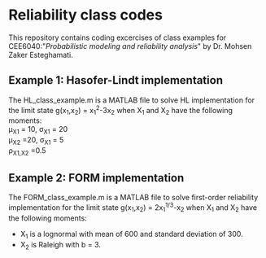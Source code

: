 # Reliability class codes
This repository contains coding excercises of class examples for CEE6040:"_Probabilistic modeling and reliability analysis_" by Dr. Mohsen Zaker Esteghamati. 

## Example 1: Hasofer-Lindt implementation
The HL_class_example.m is a MATLAB file to solve HL implementation for the limit state g(x<sub>1</sub>,x<sub>2</sub>) = x<sub>1</sub><sup>2</sup>-3x<sub>2</sub> when X<sub>1</sub> and X<sub>2</sub> have the following moments: </br>
μ<sub>X1</sub> = 10, σ<sub>X1</sub> = 20 </br>
μ<sub>X2</sub> =20, σ<sub>X1</sub> = 5  </br>
ρ<sub>X1,X2</sub> =0.5

## Example 2: FORM implementation
The FORM_class_example.m is a MATLAB file to solve first-order reliability implementation for the limit state g(x<sub>1</sub>,x<sub>2</sub>) = 2x<sub>1</sub><sup>1/3</sup>-x<sub>2</sub> when X<sub>1</sub> and X<sub>2</sub> have the following moments: </br>
- X<sub>1</sub> is a lognormal with mean of 600 and standard deviation of 300.
- X<sub>2</sub> is Raleigh with b = 3.
